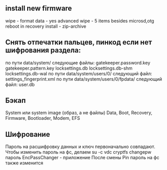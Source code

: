 ## install new firmware

wipe - format data - yes 
advanced wipe - 5 items besides microsd,otg 
reboot in recovery 
install - zip-archive 


## Снять отпечатки пальцев, пинкод если нет шифрования раздела:

по пути data/system/ следующие файлы:
gatekeeper.password.key
gatekeeper.pattern.key
locksettings.db
locksettings.db-shm
locksettings.db-wal
по пути data/system/users/0/ следующий файл:
settings_fingerprint.xml
по пути data/system/users/0/fpdata/ следующий файл:
user.db


## Бэкап 
System или system image (образ, а не файлы)
Data, Boot, Recovery, Firmware, Bootloader, Modem, EFS


## Шифрование

Пароль на расшифровку данных и ключ первоначально совпадают. 
Чтобы изменить пароль на фс, делаем 
su -c vdc cryptfs changepw пароль
EncPassChanger - приложение
После смены Pin пароль на фс также изменится

